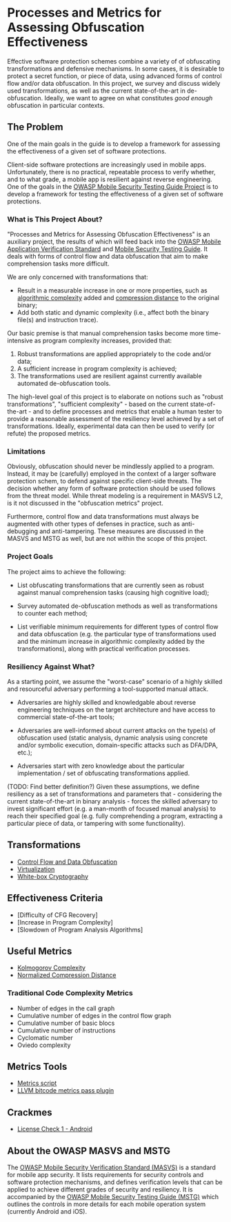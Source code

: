 # Processes and Metrics for Assessing Obfuscation Effectiveness

Effective software protection schemes combine a variety of of obfuscating transformations and defensive mechanisms. In some cases, it is desirable to protect a secret function, or piece of data, using advanced forms of control flow and/or data obfuscation. In this project, we survey and discuss widely used transformations, as well as the current state-of-the-art in de-obfuscation. Ideally, we want to agree on what constitutes *good enough* obfuscation in particular contexts.

## The Problem

One of the main goals in the guide is to develop a framework for assessing the effectiveness of a given set of software protections.

Client-side software protections are increasingly used in mobile apps. Unfortunately, there is no practical, repeatable process to verify whether, and to what grade, a mobile app is resilient against reverse engineering. One of the goals in the [OWASP Mobile Security Testing Guide Project](https://www.owasp.org/index.php/OWASP_Mobile_Security_Testing_Guide) is to develop a framework for testing the effectiveness of a given set of software protections.

### What is This Project About?

"Processes and Metrics for Assessing Obfuscation Effectiveness" is an auxiliary project, the results of which will feed back into the [OWASP Mobile Application Verification Standard](https://github.com/OWASP/owasp-masvs) and [Mobile Security Testing Guide](https://github.com/OWASP/owasp-mstg). It deals with forms of control flow and data obfuscation that aim to make comprehension tasks more difficult.

We are only concerned with transformations that:

- Result in a measurable increase in one or more properties, such as [algorithmic complexity](02a_kolmogorov_complexity.md) added and [compression distance](02b_normalized_compression_distance.md) to the original binary;
- Add both static and dynamic complexity (i.e., affect both the binary file(s) and instruction trace).

Our basic premise is that manual comprehension tasks become more time-intensive as program complexity increases, provided that:

1. Robust transformations are applied appropriately to the code and/or data;
2. A sufficient increase in program complexity is achieved;
3. The transformations used are resilient against currently available automated de-obfuscation tools.

The high-level goal of this project is to elaborate on notions such as "robust transformations", "sufficient complexity" - based on the current state-of-the-art - and to define processes and metrics that enable a human tester to provide a reasonable assessment of the resiliency level achieved by a set of transformations. Ideally, experimental data can then be used to verify (or refute) the proposed metrics.

### Limitations

Obviously, obfuscation should never be mindlessly applied to a program. Instead, it may be (carefully) employed in the context of a larger software protection schem, to defend against specific client-side threats. The decision whether any form of software protection should be used follows from the threat model. While threat modeling is a requirement in MASVS L2, is it not discussed in the "obfuscation metrics" project.

Furthermore, control flow and data transformations must always be augmented with other types of defenses in practice, such as anti-debugging and anti-tampering. These measures are discussed in the MASVS and MSTG as well, but are not within the scope of this project.

### Project Goals

The project aims to achieve the following:

* List obfuscating transformations that are currently seen as robust against manual comprehension tasks (causing high cognitive load);

* Survey automated de-obfuscation methods as well as transformations to counter each method;

* List verifiable minimum requirements for different types of control flow and data obfuscation (e.g. the particular type of transformations used and the minimum increase in algorithmic complexity added by the transformations), along with practical verification processes.

### Resiliency Against What?

As a starting point, we assume the "worst-case" scenario of a highly skilled and resourceful adversary performing a tool-supported manual attack.

- Adversaries are highly skilled and knowledgable about reverse engineering techniques on the target architecture and have access to commercial state-of-the-art tools;

- Adversaries are well-informed about current attacks on the type(s) of obfuscation used (static analysis, dynamic analysis using concrete and/or symbolic execution, domain-specific attacks such as DFA/DPA, etc.);

- Adversaries start with zero knowledge about the particular implementation / set of obfuscating transformations applied.

(TODO: Find better definition?) Given these assumptions, we define resiliency as a set of transformations and parameters that - considering the current state-of-the-art in binary analysis - forces the skilled adversary to invest significant effort (e.g. a man-month of focused manual analysis) to reach their specified goal (e.g. fully comprehending a program, extracting a particular piece of data, or tampering with some functionality).

## Transformations

- [Control Flow and Data Obfuscation](writeups/03a_control_flow_and_data_obfuscation.md)
- [Virtualization](writeups/03b_virtualization.md)
- [White-box Cryptography](writeups/03c_whitebox_cryptography.md)

## Effectiveness Criteria

- [Difficulty of CFG Recovery]
- [Increase in Program Complexity]
- [Slowdown of Program Analysis Algorithms]

## Useful Metrics

- [Kolmogorov Complexity](writeups/02a_kolmogorov_complexity.md)
- [Normalized Compression Distance](writeups/02b_normalized_compression_distance.md)

### Traditional Code Complexity Metrics

- Number of edges in the call graph
- Cumulative number of edges in the control flow graph
- Cumulative number of basic blocs
- Cumulative number of instructions
- Cyclomatic number
- Oviedo complexity

## Metrics Tools

- [Metrics script](tools/python-metrics/obfm.py)
- [LLVM bitcode metrics pass plugin](tools/llvm-bitcode-metrics)

## Crackmes

- [License Check 1 - Android](crackmes/android/01_license_check_1/)

## About the OWASP MASVS and MSTG
The [OWASP Mobile Security Verification Standard (MASVS)](https://github.com/OWASP/owasp-masvs) is a standard for mobile app security. It lists requirements for security controls and software protection mechanisms, and defines verification levels that can be applied to achieve different grades of security and resiliency. It is accompanied by the [OWASP Mobile Security Testing Guide (MSTG)](https://github.com/OWASP/owasp-mstg) which outlines the controls in more details for each mobile operation system (currently Android and iOS).
